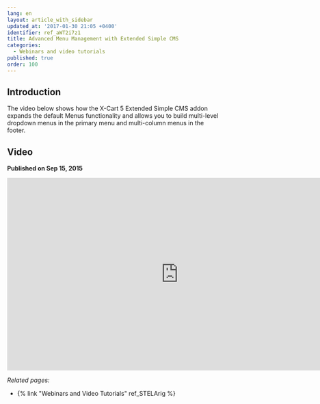 ```yaml
---
lang: en
layout: article_with_sidebar
updated_at: '2017-01-30 21:05 +0400'
identifier: ref_aWT2i7z1
title: Advanced Menu Management with Extended Simple CMS
categories:
  - Webinars and video tutorials
published: true
order: 100
---
```



## Introduction

The video below shows how the X-Cart 5 Extended Simple CMS addon expands the default Menus functionality and allows you to build multi-level dropdown menus in the primary menu and multi-column menus in the footer.

## Video
**Published on Sep 15, 2015**
<iframe class="youtube-player" type="text/html" style="width: 800px; height: 450px" src="https://www.youtube.com/embed/_HNK2PRr_Io" frameborder="0"></iframe>

_Related pages:_

*   {% link "Webinars and Video Tutorials" ref_STELArig %}
